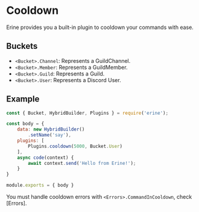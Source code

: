# Cooldown
Erine provides you a built-in plugin to cooldown your commands with ease.

## Buckets
- `<Bucket>.Channel`: Represents a GuildChannel.
- `<Bucket>.Member`: Represents a GuildMember.
- `<Bucket>.Guild`: Represents a Guild.
- `<Bucket>.User`: Represents a Discord User.

## Example
```javascript
const { Bucket, HybridBuilder, Plugins } = require('erine');

const body = {
    data: new HybridBuilder()
        .setName('say'),
    plugins: [
        Plugins.cooldown(5000, Bucket.User)
    ],
    async code(context) {
        await context.send('Hello from Erine!');
    }
}

module.exports = { body }
```

You must handle cooldown errors with `<Errors>.CommandInCooldown`, check [Errors].